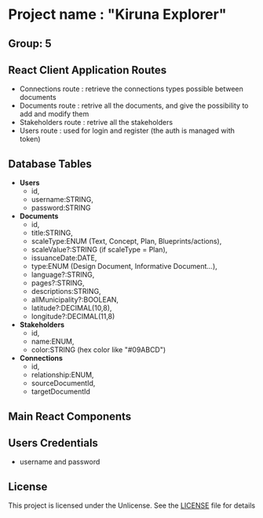 # Project name : "Kiruna Explorer"

## Group: 5

## React Client Application Routes

-   Connections route : retrieve the connections types possible between documents
-   Documents route : retrive all the documents, and give the possibility to add and modify them
-   Stakeholders route : retrive all the stakeholders
-   Users route : used for login and register (the auth is managed with token)

## Database Tables

-   **Users**
    -   id,
    -   username:STRING,
    -   password:STRING
-   **Documents**
    -   id,
    -   title:STRING,
    -   scaleType:ENUM (Text, Concept, Plan, Blueprints/actions),
    -   scaleValue?:STRING (if scaleType = Plan),
    -   issuanceDate:DATE,
    -   type:ENUM (Design Document, Informative Document...),
    -   language?:STRING,
    -   pages?:STRING,
    -   descriptions:STRING,
    -   allMunicipality?:BOOLEAN,
    -   latitude?:DECIMAL(10,8),
    -   longitude?:DECIMAL(11,8)
-   **Stakeholders**
    -   id,
    -   name:ENUM,
    -   color:STRING (hex color like "#09ABCD")
-   **Connections**
    -   id,
    -   relationship:ENUM,
    -   sourceDocumentId,
    -   targetDocumentId

## Main React Components

## Users Credentials

-   username and password

## License

This project is licensed under the Unlicense. See the [LICENSE](./LICENSE) file for details
